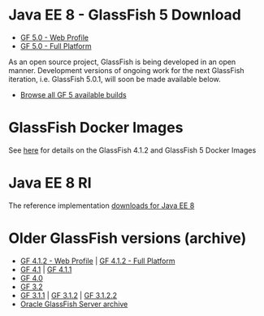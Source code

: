 
# Java EE 8 - GlassFish 5 Download

* [GF 5.0 - Web Profile](http://download.oracle.com/glassfish/5.0/release/glassfish-5.0-web.zip)
* [GF 5.0 - Full Platform](http://download.oracle.com/glassfish/5.0/release/glassfish-5.0.zip)

As an open source project, GlassFish is being developed in an open manner. Development versions of ongoing work for the next GlassFish iteration, i.e. GlassFish 5.0.1, will soon be made available below.

* [Browse all GF 5 available builds](http://download.oracle.com/glassfish/5.0/nightly/)

# GlassFish Docker Images

See [here](https://blogs.oracle.com/theaquarium/glassfish-docker-images-–-update) for details on the GlassFish 4.1.2 and GlassFish 5 Docker Images

# Java EE 8 RI #

The reference implementation [downloads for Java EE 8](downloads/ri/index.html)

# Older GlassFish versions (archive) #

* [GF 4.1.2 - Web Profile](http://download.java.net/glassfish/4.1.2/release/glassfish-4.1.2-web.zip) | [GF 4.1.2 - Full Platform](http://download.java.net/glassfish/4.1.2/release/glassfish-4.1.2.zip)
* [GF 4.1](http://download.oracle.com/glassfish/4.1) | [GF 4.1.1](http://download.oracle.com/glassfish/4.1.1)
* [GF 4.0](http://download.oracle.com/glassfish/4.0)
* [GF 3.2](http://download.oracle.com/glassfish/3.2)
* [GF 3.1.1](http://download.oracle.com/glassfish/3.1.1) | [GF 3.1.2](http://download.oracle.com/glassfish/3.1.2) | [GF 3.1.2.2](http://download.oracle.com/glassfish/3.1.2.2)
* [Oracle GlassFish Server archive](http://www.oracle.com/technetwork/java/javaee/downloads/java-archive-downloads-glassfish-419424.html)
